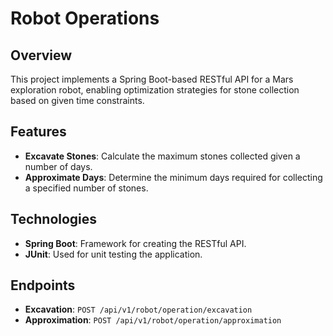 # Robot Operations 

## Overview
This project implements a Spring Boot-based RESTful API for a Mars exploration robot, enabling optimization strategies for stone collection based on given time constraints.

## Features
- **Excavate Stones**: Calculate the maximum stones collected given a number of days.
- **Approximate Days**: Determine the minimum days required for collecting a specified number of stones.

## Technologies
- **Spring Boot**: Framework for creating the RESTful API.
- **JUnit**: Used for unit testing the application.

## Endpoints
- **Excavation**: `POST /api/v1/robot/operation/excavation`
- **Approximation**: `POST /api/v1/robot/operation/approximation`




